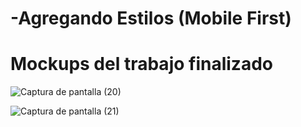 # -Agregando Estilos (Mobile First)
# Mockups del trabajo finalizado

![Captura de pantalla (20)](https://user-images.githubusercontent.com/118217155/212241689-0644e572-0d04-42b1-b2c5-30afd89c2d72.png)

![Captura de pantalla (21)](https://user-images.githubusercontent.com/118217155/212241704-3cb86aa3-5ed5-4ea5-8aad-edcf78242c2a.png)
